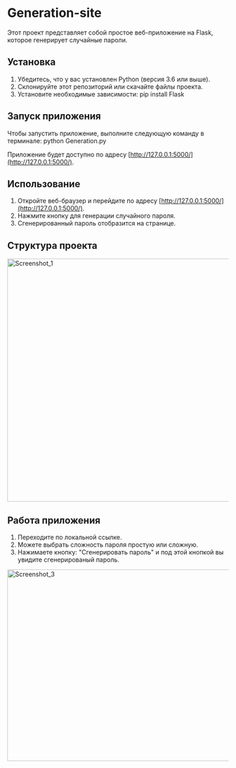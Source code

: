 # Generation-site

Этот проект представляет собой простое веб-приложение на Flask, которое генерирует случайные пароли. 

## Установка

1. Убедитесь, что у вас установлен Python (версия 3.6 или выше).
2. Склонируйте этот репозиторий или скачайте файлы проекта.
3. Установите необходимые зависимости: pip install Flask

## Запуск приложения

Чтобы запустить приложение, выполните следующую команду в терминале: python Generation.py

Приложение будет доступно по адресу [http://127.0.0.1:5000/](http://127.0.0.1:5000/).

## Использование

1. Откройте веб-браузер и перейдите по адресу [http://127.0.0.1:5000/](http://127.0.0.1:5000/).
2. Нажмите кнопку для генерации случайного пароля.
3. Сгенерированный пароль отобразится на странице.

## Структура проекта
<img width="803" height="552" alt="Screenshot_1" src="https://github.com/user-attachments/assets/416d99f3-eb84-4f2c-b8b0-dc7d4fbbd504" />

## Работа приложения

1. Переходите по локальной ссылке.
2. Можете выбрать сложность пароля простую или сложную.
3. Нажимаете кнопку: "Сгенерировать пароль" и под этой кнопкой вы увидите сгенерированый пароль.
<img width="659" height="435" alt="Screenshot_3" src="https://github.com/user-attachments/assets/169c7b4f-c009-45ca-8f6e-2950643a2e7a" />



   
   
